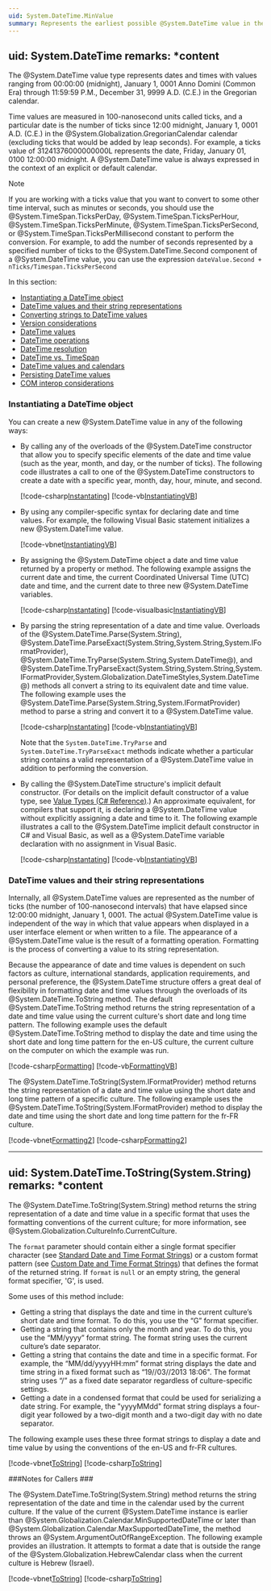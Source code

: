 ```yaml
---
uid: System.DateTime.MinValue
summary: Represents the earliest possible @System.DateTime value in the Gregorian calendar.
---
```

uid: System.DateTime
remarks: *content
---

The @System.DateTime value type represents dates and times with values ranging from 00:00:00 (midnight), January 1, 0001 Anno Domini (Common Era) through 11:59:59 P.M., December 31, 9999 A.D. (C.E.) in the Gregorian calendar.

Time values are measured in 100-nanosecond units called ticks, and a particular date is the number of ticks since 12:00 midnight, January 1, 0001 A.D. (C.E.) in the @System.Globalization.GregorianCalendar calendar (excluding ticks that would be added by leap seconds). For example, a ticks value of 31241376000000000L represents the date, Friday, January 01, 0100 12:00:00 midnight. A @System.DateTime value is always expressed in the context of an explicit or default calendar.

> [!NOTE]
> If you are working with a ticks value that you want to convert to some other time interval, such as minutes or seconds, you should use the @System.TimeSpan.TicksPerDay, @System.TimeSpan.TicksPerHour, @System.TimeSpan.TicksPerMinute, @System.TimeSpan.TicksPerSecond, or @System.TimeSpan.TicksPerMillisecond constant to perform the conversion. For example, to add the number of seconds represented by a specified number of ticks to the @System.DateTime.Second component of a @System.DateTime value, you can use the expression `dateValue.Second + nTicks/Timespan.TicksPerSecond`

In this section:

- [Instantiating a DateTime object](#Instantiation)
- [DateTime values and their string representations](#Strings)
- [Converting strings to DateTime values](#Instantiation)
- [Version considerations](#Instantiation)
- [DateTime values](#Instantiation) 
- [DateTime operations](#Instantiation)
- [DateTime resolution](#Instantiation)
- [DateTime vs. TimeSpan](#Instantiation)
- [DateTime values and calendars](#Instantiation)
- [Persisting DateTime values](#Instantiation)
- [COM interop considerations](#Instantiation)

<a name="Instantiation"></a>
### Instantiating a DateTime object ###

You can create a new @System.DateTime value in any of the following ways:

- By calling any of the overloads of the @System.DateTime constructor that allow you to specify specific elements of the date and time value (such as the year, month, and day, or the number of ticks). The following code illustrates a call to one of the @System.DateTime constructors to create a date with a specific year, month, day, hour, minute, and second.

  [!code-csharp[Instantating](../samples/snippets/csharp/System.DateTime/instantiation1.cs#L17-L17)]
  [!code-vb[InstantiatingVB](../samples/snippets/vb/System.DateTime/instantiation1.vb#L17-L17)]

- By using any compiler-specific syntax for declaring date and time values. For example, the following Visual Basic statement initializes a new @System.DateTime value.

  [!code-vbnet[InstantiatingVB](../samples/snippets/vb/System.DateTime/instantiation1.vb#L23-L23)]

- By assigning the @System.DateTime object a date and time value returned by a property or method. The following example assigns the current date and time, the current Coordinated Universal Time (UTC) date and time, and the current date to three new @System.DateTime variables.

  [!code-csharp[Instantating](../samples/snippets/csharp/System.DateTime/instantiation1.cs#L24-L26)]
  [!code-visualbasic[InstantiatingVB](../samples/snippets/vb/System.DateTime/instantiation1.vb#L29-L31)]

- By parsing the string representation of a date and time value. Overloads of the @System.DateTime.Parse(System.String), @System.DateTime.ParseExact(System.String,System.String,System.IFormatProvider), @System.DateTime.TryParse(System.String,System.DateTime@), and @System.DateTime.TryParseExact(System.String,System.String,System.IFormatProvider,System.Globalization.DateTimeStyles,System.DateTime@) methods all convert a string to its equivalent date and time value. The following example uses the @System.DateTime.Parse(System.String,System.IFormatProvider) method to parse a string and convert it to a @System.DateTime value.

  [!code-csharp[Instantating](../samples/snippets/csharp/System.DateTime/instantiation1.cs#L33-L35)]
  [!code-vb[InstantiatingVB](../samples/snippets/vb/System.DateTime/instantiation1.vb#L37-L39)]

  Note that the `System.DateTime.TryParse` and `System.DateTime.TryParseExact` methods indicate whether a particular string contains a valid representation of a @System.DateTime value in addition to performing the conversion.

- By calling the @System.DateTime structure's implicit default constructor. (For details on the implicit default constructor of a value type, see [Value Types (C# Reference)](https://msdn.microsoft.com/library/s1ax56ch.aspx).) An approximate equivalent, for compilers that support it, is declaring a @System.DateTime value without explicitly assigning a date and time to it. The following example illustrates a call to the @System.DateTime implicit default constructor in C# and Visual Basic, as well as a @System.DateTime variable declaration with no assignment in Visual Basic.

  [!code-csharp[Instantating](../samples/snippets/csharp/System.DateTime/instantiation1.cs#L42-L46)]
  [!code-vb[InstantiatingVB](../samples/snippets/vb/System.DateTime/instantiation1.vb#L46-L56)]

<a name="Strings"></a>
### DateTime values and their string representations ###

Internally, all @System.DateTime values are represented as the number of ticks (the number of 100-nanosecond intervals) that have elapsed since 12:00:00 midnight, January 1, 0001. The actual @System.DateTime value is independent of the way in which that value appears when displayed in a user interface element or when written to a file. The appearance of a @System.DateTime value is the result of a formatting operation. Formatting is the process of converting a value to its string representation.

Because the appearance of date and time values is dependent on such factors as culture, international standards, application requirements, and personal preference, the @System.DateTime structure offers a great deal of flexibility in formatting date and time values through the overloads of its @System.DateTime.ToString method. The default @System.DateTime.ToString method returns the string representation of a date and time value using the current culture's short date and long time pattern. The following example uses the default @System.DateTime.ToString method to display the date and time using the short date and long time pattern for the en-US culture, the current culture on the computer on which the example was run.

[!code-csharp[Formatting](../samples/snippets/csharp/System.DateTime/formatting1.cs#Snippet1)]
[!code-vb[FormattingVB](../samples/snippets/vb/System.DateTime/formatting1.vb#Snippet1)]

The @System.DateTime.ToString(System.IFormatProvider) method returns the string representation of a date and time value using the short date and long time pattern of a specific culture. The following example uses the @System.DateTime.ToString(System.IFormatProvider) method to display the date and time using the short date and long time pattern for the fr-FR culture.

[!code-vbnet[Formatting2](../samples/snippets/vb/System.DateTime/formatting1.vb#Snippet2)]
[!code-csharp[Formatting2](../samples/snippets/csharp/System.DateTime/formatting1.cs#Snippet2)]


---
uid: System.DateTime.ToString(System.String)
remarks: *content
---
The @System.DateTime.ToString(System.String) method returns the string representation of a date and time value in a specific format that uses the formatting conventions of the current culture; for more information, see @System.Globalization.CultureInfo.CurrentCulture.

The `format` parameter should contain either a single format specifier character (see [Standard Date and Time Format Strings](https://msdn.microsoft.com/en-us/library/az4se3k1(v=vs.110).aspx)) or a custom format pattern (see [Custom Date and Time Format Strings](https://msdn.microsoft.com/en-us/library/az4se3k1(v=vs.110).aspx)) that defines the format of the returned string. If `format` is `null` or an empty string, the general format specifier, 'G', is used.

Some uses of this method include:

- Getting a string that displays the date and time in the current culture’s short date and time format. To do this, you use the “G” format specifier.
- Getting a string that contains only the month and year. To do this, you use the “MM/yyyy” format string. The format string uses the current culture’s date separator.
- Getting a string that contains the date and time in a specific format. For example, the “MM/dd/yyyyHH:mm” format string displays the date and time string in a fixed format such as “19//03//2013 18:06". The format string uses “/” as a fixed date separator regardless of culture-specific settings.
- Getting a date in a condensed format that could be used for serializing a date string. For example, the "yyyyMMdd" format string displays a four-digit year followed by a two-digit month and a two-digit day with no date separator. 

The following example uses these three format strings to display a date and time value by using the conventions of the en-US and fr-FR cultures.

[!code-vbnet[ToString](../samples/snippets/vb/System.DateTime.ToString/tostring5.vb#Snippet5)]
[!code-csharp[ToString](../samples/snippets/csharp/System.DateTime.ToString/tostring5.cs#Snippet5)]

###Notes for Callers ###

The @System.DateTime.ToString(System.String) method returns the string representation of the date and time in the calendar used by the current culture. If the value of the current @System.DateTime instance is earlier than @System.Globalization.Calendar.MinSupportedDateTime or later than @System.Globalization.Calendar.MaxSupportedDateTime, the method throws an @System.ArgumentOutOfRangeException. The following example provides an illustration. It attempts to format a date that is outside the range of the @System.Globalization.HebrewCalendar class when the current culture is Hebrew (Israel).

[!code-vbnet[ToString](../samples/snippets/vb/System.DateTime.ToString/argumentoutofrangeexception3.vb#Snippet3)]
[!code-csharp[ToString](../samples/snippets/csharp/System.DateTime.ToString/argumentoutofrangeexception3.cs#Snippet3)]
